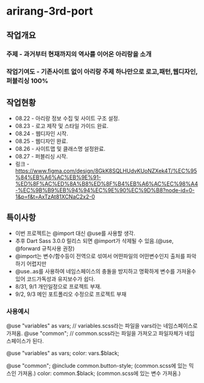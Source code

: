 # arirang-3rd-port
## 작업개요
### 주제 - 과거부터 현재까지의 역사를 이어온 아리랑을 소개
### 작업기여도 - 기존사이트 없이 아리랑 주제 하나만으로 로고,패턴,웹디자인,퍼블리싱 100%
## 작업현황
- 08.22 - 아리랑 정보 수집 및 사이트 구조 설정.
- 08.23 - 로고 제작 및 스타일 가이드 완료.
- 08.24 - 웹디자인 시작.
- 08.25 - 웹디자인 완료.
- 08.26 - 사이트맵 및 클래스명 설정완료.
- 08.27 - 퍼블리싱 시작.
- 링크 - https://www.figma.com/design/8GkK8SQLHUdvKUoNZXek4T/%EC%95%84%EB%A6%AC%EB%9E%91-%ED%8F%AC%ED%8A%B8%ED%8F%B4%EB%A6%AC%EC%98%A4-%EC%9B%B9%EB%94%94%EC%9E%90%EC%9D%B8?node-id=0-1&p=f&t=AxTzAt81XCNaC2x2-0

## 특이사항
- 이번 프로젝트는 @import 대신 @use를 사용할 생각.
- 추후 Dart Sass 3.0.0 릴리스 되면 @import가 삭제될 수 있음.(@use, @forward 규칙사용 권장)
- @import는 변수/함수등이 전역으로 섞여서 어떤파일의 어떤변수인지 출처를 파악하기 어렵지만
- @use..as를 사용하여 네임스페이스의 충돌을 방지하고 명확하게 변수를 가져올수있어 코드가독성과 유지보수가 쉽다.
- 8/31, 9/1 개인일정으로 프로젝트 부재.
- 9/2, 9/3 메인 포트폴리오 수정으로 프로젝트 부재
### 사용예시
@use "variables" as vars; // variables.scss라는 파일을 vars라는 네임스페이스로 가져옴.
@use "common"; // common.scss라는 파일을 가져오고 파일자체가 네임스페이스가 된다.

@use "variables" as vars;
color: vars.$black;

@use "common";
@include common.button-style; (common.scss에 있는 믹스인 가져옴.)
color: common.$black; (common.scss에 있는 변수 가져옴.)
